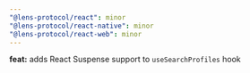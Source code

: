 ```yaml
---
"@lens-protocol/react": minor
"@lens-protocol/react-native": minor
"@lens-protocol/react-web": minor
---
```


**feat:** adds React Suspense support to `useSearchProfiles` hook
